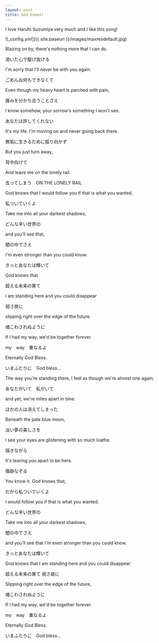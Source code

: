 ```yaml
---
layout: post
title: God Knows!
---
```


I love Haruhi Suzumiya very much and I like this song!

![_config.yml]({{ site.baseurl }}/images/maxresdefault.jpg)

Blazing on by, there's nothing more that I can do.

渇いた心で駆け抜ける

I'm sorry that I'll never be with you again.

ごめんね何もできなくて

Even though my heavy heart is parched with pain,

痛みを分かち合うことさえ

I know somehow, your sorrow's something I won't see.

あなたは許してくれない

It's my life. I'm moving on and never going back there.

無垢に生きるために振り向かず

But you just turn away,

背中向けて

And leave me on the lonely rail.

去ってしまう　ON THE LONELY RAIL



God knows that I would follow you if that is what you wanted.

私ついていくよ

Take me into all your darkest shadows,

どんな辛い世界の

and you'll see that,

闇の中でさえ

I'm even stronger than you could know.

きっとあなたは輝いて

God knows that

超える未来の果て

I am standing here and you could disappear

弱さ故に

slipping right over the edge of the future.

魂こわされぬように

If I had my way, we'd be together forever.

my　way　重なるよ

Eternally God Bless.

いまふたりに　God bless...



The way you're standing there, I feel as though we're almost one again,

あなたがいて　私がいて

and yet, we're miles apart in time.

ほかの人は消えてしまった

Beneath the pale blue moon,

淡い夢の美しさを

I see your eyes are glistening with so much loathe.

描きながら

It's tearing you apart to be here.

傷跡なぞる



You know it. God knows that,

だから私ついていくよ

I would follow you if that is what you wanted.

どんな辛い世界の

Take me into all your darkest shadows,

闇の中でさえ

and you'll see that I'm even stronger than you could know.

きっとあなたは輝いて

God knows that I am standing here and you could disappear

超える未来の果て 弱さ故に

Slipping right over the edge of the future,

魂こわされぬように

If I had my way, we'd be together forever.

my　way　重なるよ

Eternally God Bless.

いまふたりに　God bless...
